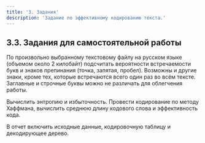 ```yaml
---
title: '3. Задания'
description: 'Задание по эффективному кодированию текста.'
---
```


## 3.3. Задания для самостоятельной работы

По произвольно выбранному текстовому файлу на русском языке (объемом около 2 килобайт) подсчитать вероятности встречаемости букв и знаков препинания (точка, запятая, пробел). Возможны и другие знаки, кроме тех, которые встречаются всего один раз во всём тексте. Заглавные и строчные буквы можно не различать для облегчения работы.

Вычислить энтропию и избыточность. Провести кодирование по методу Хаффмана, вычислить среднюю длину кодового слова и эффективность кода.

В отчет включить исходные данные, кодировочную таблицу и декодирующее дерево.